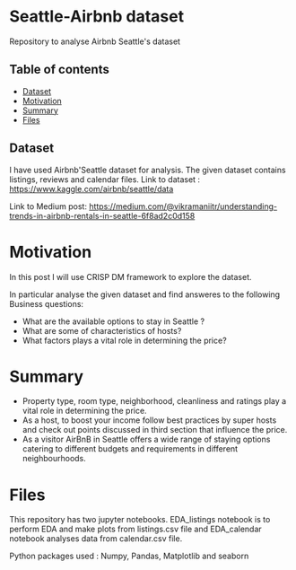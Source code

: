 # Seattle-Airbnb dataset
Repository to analyse Airbnb Seattle's dataset

## Table of contents

* [Dataset](#dataset)
* [Motivation](#motivation)
* [Summary](#summary)
* [Files](#files)


	



## Dataset
I have used Airbnb'Seattle dataset for analysis. The given dataset contains listings, reviews and calendar files. 
Link to dataset : https://www.kaggle.com/airbnb/seattle/data

Link to Medium post: https://medium.com/@vikramaniitr/understanding-trends-in-airbnb-rentals-in-seattle-6f8ad2c0d158


# Motivation 



In this post I will use CRISP DM framework to explore the dataset. 

In particular analyse the given dataset and find answeres to the following Business questions: 

* What are the available options to stay in Seattle ? 
* What are some of characteristics of hosts?
* What factors plays a vital role in determining the price?


# Summary 
* Property type, room type, neighborhood, cleanliness and ratings play a vital role in determining the price.
* As a host, to boost your income follow best practices by super hosts and check out points discussed in third section that influence the price.
* As a visitor AirBnB in Seattle offers a wide range of staying options catering to different budgets and requirements in different neighbourhoods.


# Files 
This repository has two jupyter notebooks. EDA_listings notebook is to perform EDA and make plots from listings.csv file and EDA_calendar notebook analyses data from calendar.csv
file. 

Python packages used : Numpy, Pandas, Matplotlib and seaborn 

